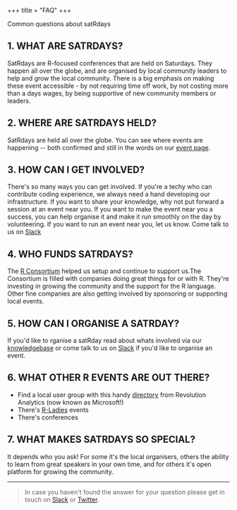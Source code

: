 +++
title = "FAQ"
+++

Common questions about satRdays

## 1. WHAT ARE SATRDAYS?
SatRdays are R-focused conferences that are held on Saturdays. They happen all over the globe, and are organised by local community leaders to help and grow the local community. There is a big emphasis on making these event accessible - by not requiring time off work, by not costing more than a days wages, by being supportive of new community members or leaders.

## 2. WHERE ARE SATRDAYS HELD?
SatRdays are held all over the globe. You can see where events are happening -- both confirmed and still in the words on our [event page](events).

## 3. HOW CAN I GET INVOLVED?
There's so many ways you can get involved. If you're a techy who can contribute coding experience, we always need a hand developing our infrastructure. If you want to share your knowledge, why not put forward a session at an event near you. If you want to make the event near you a success, you can help organise it and make it run smoothly on the day by volunteering. If you want to run an event near you, let us know. Come talk to us on [Slack](https://join.slack.com/t/rusergroups/shared_invite/enQtMjEyNDA3MzcyMjczLTE3NWEzNjQ3MjZiMWM0OGE2ZWFiZDliNTY4NTJjYWY1NGNjMmNlNDUzNzkzOTZmMDBjYjRiZjFhNjk4MDY0ZGY)

## 4. WHO FUNDS SATRDAYS?
The [R Consortium](https://r-consortium.org) helped us setup and continue to support us.The Consortium is filled with companies doing great things for or with R. They're investing in growing the community and the support for the R language. Other fine companies are also getting involved by sponsoring or supporting local events.

## 5. HOW CAN I ORGANISE A SATRDAY?
If you'd like to rganise a satRday read about whats involved via our [knowledgebase](//knowledgebase.satrdays.org) or come talk to us on [Slack](https://join.slack.com/t/rusergroups/shared_invite/enQtMjEyNDA3MzcyMjczLTE3NWEzNjQ3MjZiMWM0OGE2ZWFiZDliNTY4NTJjYWY1NGNjMmNlNDUzNzkzOTZmMDBjYjRiZjFhNjk4MDY0ZGY) if you'd like to organise an event.

## 6. WHAT OTHER R EVENTS ARE OUT THERE?
- Find a local user group with this handy [directory](http://blog.revolutionanalytics.com/local-r-groups.html) from Revolution Analytics (now known as Microsoft!)
- There's [R-Ladies](https://rladies.org/) events
- There's conferences

## 7. WHAT MAKES SATRDAYS SO SPECIAL?
It depends who you ask! For some it's the local organisers, others the ability to learn from great speakers in your own time, and for others it's open platform for growing the community.

---

> In case you haven't found the answer for your question please get in touch on [Slack](https://join.slack.com/t/rusergroups/shared_invite/enQtMjEyNDA3MzcyMjczLTE3NWEzNjQ3MjZiMWM0OGE2ZWFiZDliNTY4NTJjYWY1NGNjMmNlNDUzNzkzOTZmMDBjYjRiZjFhNjk4MDY0ZGY) or [Twitter](https://twitter.com/satrdays_org).
